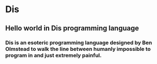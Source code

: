 # Dis
## Hello world in Dis programming language

### Dis is an esoteric programming language designed by Ben Olmstead to walk the line between humanly impossible to program in and just extremely painful.